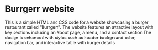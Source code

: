 # Burrgerr website
This is a simple HTML and CSS code for a website showcasing a burger restaurant called "Burrgerr". 
The website features an attractive layout with key sections including an About page, a menu, and a contact section
The design is enhanced with styles such as header background color, navigation bar, and interactive table with burger details

